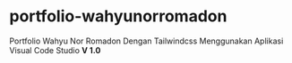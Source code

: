 # portfolio-wahyunorromadon
Portfolio Wahyu Nor Romadon Dengan Tailwindcss Menggunakan Aplikasi Visual Code Studio
**V 1.0**
